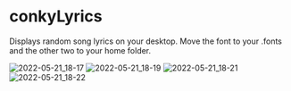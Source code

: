 # conkyLyrics
Displays random song lyrics on your desktop. Move the font to your .fonts and the other two to your home folder.


![2022-05-21_18-17](https://user-images.githubusercontent.com/69459954/169658033-0638b115-cc15-4db3-9d3e-782f6b349303.png)
![2022-05-21_18-19](https://user-images.githubusercontent.com/69459954/169658080-1450736f-7460-4062-a3d4-f7ee1218a6ea.png)
![2022-05-21_18-21](https://user-images.githubusercontent.com/69459954/169658222-a4d7c439-7b0b-4541-80ca-1715f1fcda66.png)
![2022-05-21_18-22](https://user-images.githubusercontent.com/69459954/169658232-7c62884d-d3ae-4074-b756-e193d984d680.png)

